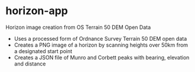 # horizon-app
Horizon image creation from OS Terrain 50 DEM Open Data

- Uses a processed form of Ordnance Survey Terrain 50 DEM open data
- Creates a PNG image of a horizon by scanning heights over 50km from a designated start point
- Creates a JSON file of Munro and Corbett peaks with bearing, elevation and distance
